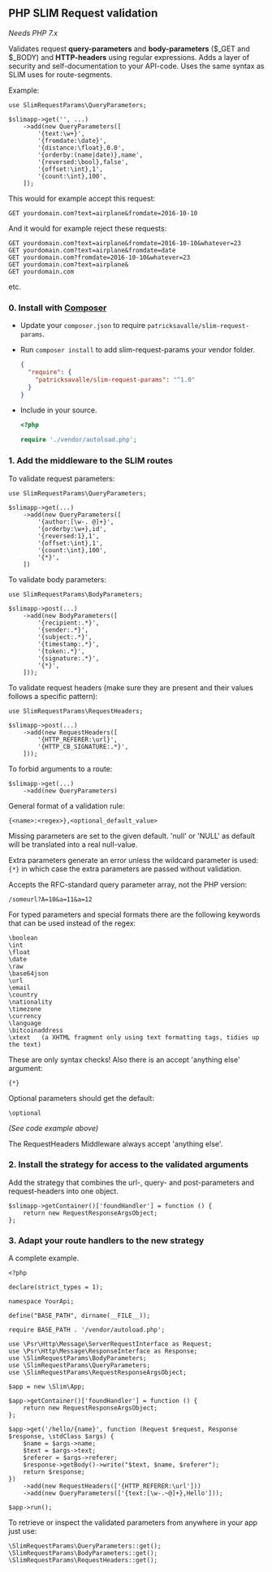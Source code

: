 ## PHP SLIM Request validation

_Needs PHP 7.x_

Validates request **query-parameters** and **body-parameters** ($_GET and $_BODY) and **HTTP-headers** using regular expressions. 
Adds a layer of security and self-documentation to your API-code. 
Uses the same syntax as SLIM uses for route-segments. 

Example:

    use SlimRequestParams\QueryParameters;

    $slimapp->get('', ...)
        ->add(new QueryParameters([
            '{text:\w+}',
            '{fromdate:\date}',
            '{distance:\float},0.0',
            '{orderby:(name|date)},name',
            '{reversed:\bool},false',
            '{offset:\int},1',
            '{count:\int},100',
        ]);

This would for example accept this request:

    GET yourdomain.com?text=airplane&fromdate=2016-10-10

And it would for example reject these requests:

    GET yourdomain.com?text=airplane&fromdate=2016-10-10&whatever=23
    GET yourdomain.com?text=airplane&fromdate=date
    GET yourdomain.com?fromdate=2016-10-10&whatever=23
    GET yourdomain.com?text=airplane&
    GET yourdomain.com
    
etc.

### 0. Install with [Composer](https://packagist.org/packages/patricksavalle/slim-request-params) ###

- Update your `composer.json` to require `patricksavalle/slim-request-params`.
- Run `composer install` to add slim-request-params your vendor folder.

    ```json
    {
      "require": {
        "patricksavalle/slim-request-params": "^1.0"
      }
    }
    ```

- Include in your source.

    ```php
    <?php
   
    require './vendor/autoload.php';
    ```

### 1. Add the middleware to the SLIM routes 

To validate request parameters:

    use SlimRequestParams\QueryParameters;

    $slimapp->get(...)
        ->add(new QueryParameters([
            '{author:[\w-. @]+}',
            '{orderby:\w+},id',
            '{reversed:1},1',
            '{offset:\int},1',
            '{count:\int},100',
            '{*}',
        ])

To validate body parameters:

    use SlimRequestParams\BodyParameters;

    $slimapp->post(...)
        ->add(new BodyParameters([
            '{recipient:.*}',
            '{sender:.*}',
            '{subject:.*}',
            '{timestamp:.*}',
            '{token:.*}',
            '{signature:.*}',
            '{*}',
        ]));

To validate request headers (make sure they are present and their values follows a specific pattern):

    use SlimRequestParams\RequestHeaders;

    $slimapp->post(...)
        ->add(new RequestHeaders([
            '{HTTP_REFERER:\url}',
            '{HTTP_CB_SIGNATURE:.*}',
        ]));

To forbid arguments to a route:

    $slimapp->get(...)
        ->add(new QueryParameters)
        
General format of a validation rule:

    {<name>:<regex>},<optional_default_value>

Missing parameters are set to the given default. 'null' or 'NULL' as default will be translated into a real null-value. 

Extra parameters generate an error unless the wildcard parameter is used: `{*}` in which 
case the extra parameters are passed without validation.

Accepts the RFC-standard query parameter array, not the PHP version:

    /someurl?A=10&a=11&a=12

For typed parameters and special formats there are the following keywords that can be used instead of the regex:

    \boolean
    \int
    \float
    \date
    \raw
    \base64json
    \url
    \email
    \country
    \nationality
    \timezone
    \currency
    \language
    \bitcoinaddress
    \xtext   (a XHTML fragment only using text formatting tags, tidies up the text)
    
These are only syntax checks! Also there is an accept 'anything else' argument:

    {*}

Optional parameters should get the default:
    
    \optional
    
_(See code example above)_

The RequestHeaders Middleware always accept 'anything else'.

### 2. Install the strategy for access to the validated arguments

Add the strategy that combines the url-, query- and post-parameters and request-headers into one object.

    $slimapp->getContainer()['foundHandler'] = function () {
        return new RequestResponseArgsObject;
    };        

### 3. Adapt your route handlers to the new strategy

A complete example.

    <?php
    
    declare(strict_types = 1);
    
    namespace YourApi;
    
    define("BASE_PATH", dirname(__FILE__));
    
    require BASE_PATH . '/vendor/autoload.php';
    
    use \Psr\Http\Message\ServerRequestInterface as Request;
    use \Psr\Http\Message\ResponseInterface as Response;
    use \SlimRequestParams\BodyParameters;
    use \SlimRequestParams\QueryParameters;
    use \SlimRequestParams\RequestResponseArgsObject;
    
    $app = new \Slim\App;
    
    $app->getContainer()['foundHandler'] = function () {
        return new RequestResponseArgsObject;
    };
    
    $app->get('/hello/{name}', function (Request $request, Response $response, \stdClass $args) {
        $name = $args->name;
        $text = $args->text;
        $referer = $args->referer;
        $response->getBody()->write("$text, $name, $referer");
        return $response;
    })
        ->add(new RequestHeaders(['{HTTP_REFERER:\url']))
        ->add(new QueryParameters(['{text:[\w-.~@]+},Hello']));
    
    $app->run();

To retrieve or inspect the validated parameters from anywhere in your app just use:
    
    \SlimRequestParams\QueryParameters::get();
    \SlimRequestParams\BodyParameters::get();
    \SlimRequestParams\RequestHeaders::get();
